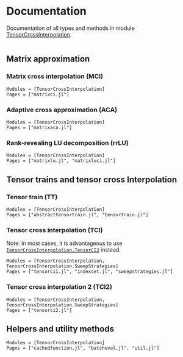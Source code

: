 # Documentation

Documentation of all types and methods in module [TensorCrossInterpolation](https://gitlab.com/tensors4fields/TensorCrossInterpolation.jl).

```@index
```

## Matrix approximation


### Matrix cross interpolation (MCI)
```@autodocs
Modules = [TensorCrossInterpolation]
Pages = ["matrixci.jl"]
```

### Adaptive cross approximation (ACA)
```@autodocs
Modules = [TensorCrossInterpolation]
Pages = ["matrixaca.jl"]
```

### Rank-revealing LU decomposition (rrLU)
```@autodocs
Modules = [TensorCrossInterpolation]
Pages = ["matrixlu.jl", "matrixluci.jl"]
```

## Tensor trains and tensor cross Interpolation

### Tensor train (TT)
```@autodocs
Modules = [TensorCrossInterpolation]
Pages = ["abstracttensortrain.jl", "tensortrain.jl"]
```

### Tensor cross interpolation (TCI)
Note: In most cases, it is advantageous to use [`TensorCrossInterpolation.TensorCI2`](@ref) instead.
```@autodocs
Modules = [TensorCrossInterpolation, TensorCrossInterpolation.SweepStrategies]
Pages = ["tensorci1.jl", "indexset.jl", "sweepstrategies.jl"]
```

### Tensor cross interpolation 2 (TCI2)
```@autodocs
Modules = [TensorCrossInterpolation, TensorCrossInterpolation.SweepStrategies]
Pages = ["tensorci2.jl"]
```

## Helpers and utility methods
```@autodocs
Modules = [TensorCrossInterpolation]
Pages = ["cachedfunction.jl", "batcheval.jl", "util.jl"]
```

